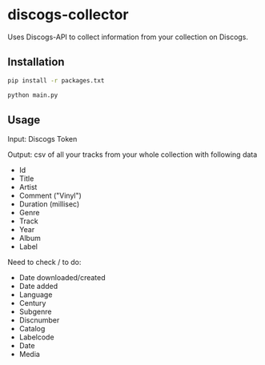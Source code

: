 # discogs-collector
Uses Discogs-API to collect information from your collection on Discogs.

## Installation

```sh
pip install -r packages.txt
```

```sh
python main.py
```

## Usage

Input: Discogs Token

Output: csv of all your tracks from your whole collection with following data

- Id
- Title
- Artist
- Comment ("Vinyl")
- Duration (millisec)
- Genre
- Track
- Year
- Album
- Label

Need to check / to do: 
- Date downloaded/created
- Date added
- Language
- Century
- Subgenre
- Discnumber
- Catalog
- Labelcode
- Date
- Media